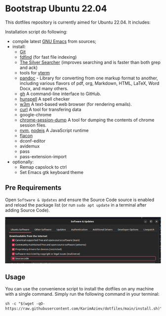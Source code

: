 # Bootstrap Ubuntu 22.04

This dotfiles repository is currently aimed for Ubuntu 22.04. It
includes:

Installation script do following:

  - compile latest [GNU Emacs](https://www.gnu.org/software/emacs/) from
    sources;
  - install:
      - [Git](https://git-scm.com/)
      - [fdfind](https://github.com/sharkdp/fd) (for fast file indexing)
      - [The Silver
        Searcher](https://github.com/ggreer/the_silver_searcher)
        (improves searching and is faster than both grep and ack)
      - tools for [vterm](https://github.com/akermu/emacs-libvterm)
      - [pandoc](https://pandoc.org/installing.html) - Library for
        converting from one markup format to another, including various
        flavors of pdf, org, Markdown, HTML, LaTeX, Word Docx, and many
        others.
      - [gh](https://cli.github.com/manual/) A command-line interface to
        GitHub.
      - [hunspell](http://hunspell.github.io/) A spell checker
      - [w3m](http://w3m.sourceforge.net/) A text-based web browser (for
        rendering emails).
      - [curl](https://curl.se/) A tool for transfering data
      - google-chrome
      - [chrome-session-dump](https://github.com/lemnos/chrome-session-dump)
        A tool for dumping the contents of chrome session files.
      - [nvm](https://github.com/nvm-sh/nvm),
        [nodejs](https://nodejs.org/en/) A JavaScript runtime
      - [flacon](https://help.ubuntu.ru/wiki/flacon)
      - dconf-editor
      - avidemux
      - pass
      - pass-extension-import
  - optionally:
      - Remap capslock to ctrl
      - Set Emacs gtk keyboard theme

## Pre Requirements

Open `Software & Updates` and ensure the Source Code source is enabled
and reload the package list (or run `sudo apt update` in a terminal
after adding Source Code).

![](./example.png)

## Usage

You can use the convenience script to install the dotfiles on any
machine with a single command. Simply run the following command in your
terminal:

    sh -c "$(wget -qO- https://raw.githubusercontent.com/KarimAziev/dotfiles/main/install.sh)"
